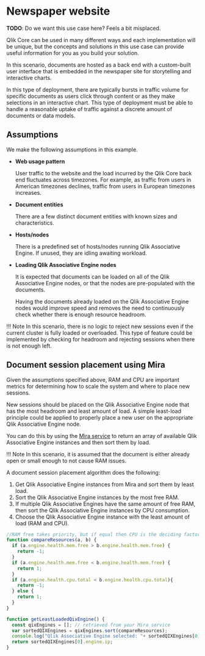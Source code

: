 # Newspaper website

**TODO**: Do we want this use case here? Feels a bit misplaced.

Qlik Core can be used in many different ways and each implementation will be unique,
but the concepts and solutions in this use case
can provide useful information for you as you build your solution.

In this scenario, documents are hosted as a back end with a custom-built user interface
that is embedded in the newspaper site for storytelling and interactive charts.

In this type of deployment, there are typically bursts in traffic volume for specific documents
as users click through content or as they make selections in an interactive chart.
This type of deployment must be able to handle a reasonable uptake of traffic
against a discrete amount of documents or data models.

## Assumptions

We make the following assumptions in this example.

- __Web usage pattern__

    User traffic to the website
    and the load incurred by the Qlik Core back end fluctuates across timezones.
    For example, as traffic from users in American timezones declines,
    traffic from users in European timezones increases.

- __Document entities__

    There are a few distinct document entities with known sizes and characteristics.

- __Hosts/nodes__

    There is a predefined set of hosts/nodes running Qlik Associative Engine.
    If unused, they are idling awaiting workload.

- __Loading Qlik Associative Engine nodes__

    It is expected that documents can be loaded on all of the Qlik Associative Engine nodes,
    or that the nodes are pre-populated with the documents.

    Having the documents already loaded on the Qlik Associative Engine nodes
    would improve speed and removes the need to continuously check whether there is enough resource
    headroom.

!!! Note
    In this scenario, there is no logic to reject new sessions
    even if the current cluster is fully loaded or overloaded. This type of feature could be implemented
    by checking for headroom and rejecting sessions when there is not enough left.

## Document session placement using Mira

Given the assumptions specified above,
RAM and CPU are important metrics for
determining how to scale the system and where to place new sessions.

New sessions should be placed on the Qlik Associative Engine node that has the most headroom and least amount of load.
A simple least-load principle could be applied to
properly place a new user on the appropriate Qlik Associative Engine node.

You can do this by using the [Mira service](../../services/mira.md) to return an array
of available Qlik Associative Engine instances and then sort them by load.

!!! Note
    In this scenario, it is assumed that the document is either already open or small enough to not cause RAM issues.

A document session placement algorithm does the following:

1. Get Qlik Associative Engine instances from Mira and sort them by least load.
1. Sort the Qlik Associative Engine instances by the most free RAM.
1. If multiple Qlik Associative Engines have the same amount of free RAM,
    then sort the Qlik Associative Engine instances by CPU consumption.
1. Choose the Qlik Associative Engine instance with the least amount of load (RAM and CPU).

```javascript
//RAM free takes priority, but if equal then CPU is the deciding factor
function compareResources(a, b) {
  if (a.engine.health.mem.free > b.engine.health.mem.free) {
    return -1;
  }
  if (a.engine.health.mem.free < b.engine.health.mem.free) {
    return 1;
  }
  if (a.engine.health.cpu.total < b.engine.health.cpu.total){
    return -1;
  } else {
    return 1;
  }
}

function getLeastLoadedQixEngine() {
  const qixEngines = []; // retrieved from your Mira service
  var sortedQIXEngines = qixEngines.sort(compareResources);
  console.log("Qlik Associative Engine selected: "+ sortedQIXEngines[0].engine.ip);
  return sortedQIXEngines[0].engine.ip;
}
```
